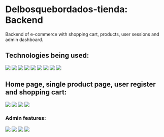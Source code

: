 # Delbosquebordados-tienda: Backend

Backend of e-commerce with shopping cart, products, user sessions and admin dashboard.

## Technologies being used:
<img src="https://img.shields.io/badge/Typescript-3178C6?style=for-the-badge&logo=typescript&logoColor=white" />  <img src="https://img.shields.io/badge/Node.js-339933?style=for-the-badge&logo=nodedotjs&logoColor=white" />  <img src="https://img.shields.io/badge/Express-000000?style=for-the-badge&logo=Express&logoColor=white" />  <img src="https://img.shields.io/badge/Cloudinary-1572B6?style=for-the-badge&logo=cloudinary&logoColor=61DAFB" />  <img src="https://img.shields.io/badge/Nodemailer-20232A?style=for-the-badge&logo=nodemailer&logoColor=61DAFB" />  <img src="https://img.shields.io/badge/Mercadopago-0081CB?style=for-the-badge&logo=material-ui&logoColor=white" />   <img src="https://img.shields.io/badge/JSON--Web--Tokens-000000?style=for-the-badge&logo=jsonwebtokens&logoColor=white" />  <img src="https://img.shields.io/badge/MongoDB-47A248?style=for-the-badge&logo=MongoDB&logoColor=white" />  <img src="https://img.shields.io/badge/Jest-C21325?style=for-the-badge&logo=Jest&logoColor=white" />  

## Home page, single product page, user register and shopping cart:

<img src="https://res.cloudinary.com/djqqjhsaq/image/upload/v1642710938/HomePage_-_Views_b2mqh8.png" />

<img src="https://res.cloudinary.com/djqqjhsaq/image/upload/v1642710938/ProductPage_-_Views_biosqg.png" />

<img src="https://res.cloudinary.com/djqqjhsaq/image/upload/v1642710938/RegisterPage_-_Views_rgkfzd.png" />

<img src="https://res.cloudinary.com/djqqjhsaq/image/upload/v1642710938/Cart_-_Views_mumjof.png" />

### Admin features:

<img src="https://res.cloudinary.com/djqqjhsaq/image/upload/v1642712020/Admin_Homepage_-_Views_xxpadj.png" />

<img src="https://res.cloudinary.com/djqqjhsaq/image/upload/v1642712020/Admin_Menu_-_Views_ahnbu4.png" />

<img src="https://res.cloudinary.com/djqqjhsaq/image/upload/v1642712020/Admin_EditProduct_-_Views_mxwcdw.png" />

<img src="https://res.cloudinary.com/djqqjhsaq/image/upload/v1642710936/Admin_Edit_Categorie_-_Views_utxk4l.png" />
